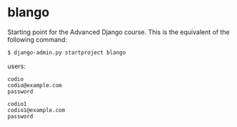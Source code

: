 # blango

Starting point for the Advanced Django course. This is the equivalent of the following command:

```bash
$ django-admin.py startproject blango
```

users:
```
codio
codio@example.com
password

codio1
codio1@example.com
password
```